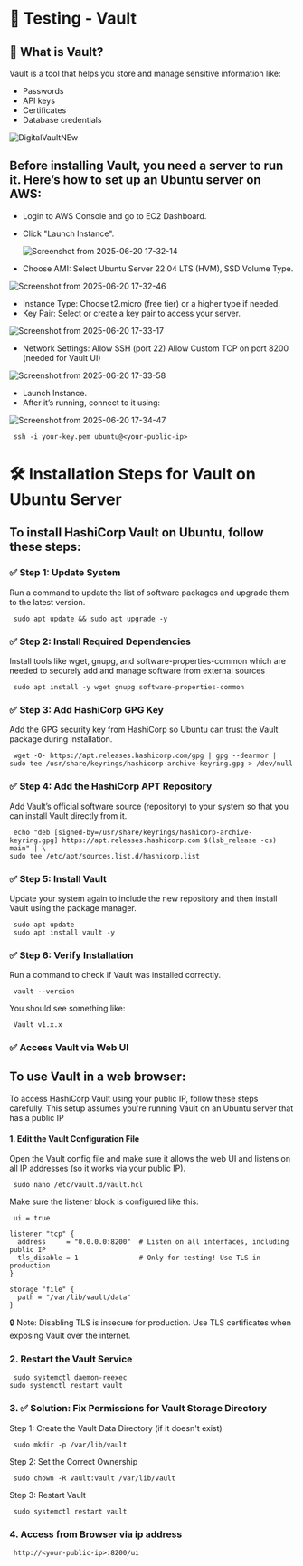 # 🧪 Testing - Vault
## 🔐 What is Vault?
Vault is a tool that helps you store and manage sensitive information like:
- Passwords
- API keys
- Certificates
- Database credentials

![DigitalVaultNEw](https://github.com/user-attachments/assets/af27d076-4873-4594-8d50-e050d168749e)





## Before installing Vault, you need a server to run it. Here’s how to set up an Ubuntu server on AWS:
- Login to AWS Console and go to EC2 Dashboard.
- Click "Launch Instance".
  
  ![Screenshot from 2025-06-20 17-32-14](https://github.com/user-attachments/assets/161b82dc-f2ac-4194-a8a5-336b85956e85)
- Choose AMI: Select Ubuntu Server 22.04 LTS (HVM), SSD Volume Type.
  
 ![Screenshot from 2025-06-20 17-32-46](https://github.com/user-attachments/assets/f00bd5de-9cbd-4c89-b948-d9d65ebbed8f)
- Instance Type: Choose t2.micro (free tier) or a higher type if needed.
- Key Pair: Select or create a key pair to access your server.
  
![Screenshot from 2025-06-20 17-33-17](https://github.com/user-attachments/assets/80931634-8d27-4915-8d2e-59f88e6fa074)
- Network Settings:
Allow SSH (port 22)
Allow Custom TCP on port 8200 (needed for Vault UI)

![Screenshot from 2025-06-20 17-33-58](https://github.com/user-attachments/assets/f1ab607f-976f-4cf0-a771-edd341766f8e)
- Launch Instance.
- After it’s running, connect to it using:
  
![Screenshot from 2025-06-20 17-34-47](https://github.com/user-attachments/assets/a7f7c34a-2b50-4af7-bcde-fb7587c7fd4f)

```
 ssh -i your-key.pem ubuntu@<your-public-ip>
```



# 🛠️ Installation Steps for Vault on Ubuntu Server

## To install HashiCorp Vault on Ubuntu, follow these steps:

### ✅ Step 1: Update System
Run a command to update the list of software packages and upgrade them to the latest version.

```
 sudo apt update && sudo apt upgrade -y
```
### ✅ Step 2: Install Required Dependencies
Install tools like wget, gnupg, and software-properties-common which are needed to securely add and manage software from external sources

```
 sudo apt install -y wget gnupg software-properties-common
```
### ✅ Step 3: Add HashiCorp GPG Key
Add the GPG security key from HashiCorp so Ubuntu can trust the Vault package during installation.

```
 wget -O- https://apt.releases.hashicorp.com/gpg | gpg --dearmor | sudo tee /usr/share/keyrings/hashicorp-archive-keyring.gpg > /dev/null
```
### ✅ Step 4: Add the HashiCorp APT Repository
Add Vault’s official software source (repository) to your system so that you can install Vault directly from it.

```
 echo "deb [signed-by=/usr/share/keyrings/hashicorp-archive-keyring.gpg] https://apt.releases.hashicorp.com $(lsb_release -cs) main" | \
sudo tee /etc/apt/sources.list.d/hashicorp.list
```
### ✅ Step 5: Install Vault
Update your system again to include the new repository and then install Vault using the package manager.

```
 sudo apt update
 sudo apt install vault -y
```
 ### ✅ Step 6: Verify Installation
 Run a command to check if Vault was installed correctly.

 ```
  vault --version
```
You should see something like:

```
 Vault v1.x.x
```
### ✅ Access Vault via Web UI
## To use Vault in a web browser:
To access HashiCorp Vault using your public IP, follow these steps carefully. This setup assumes you're running Vault on an Ubuntu server that has a public IP 
#### 1. Edit the Vault Configuration File
Open the Vault config file and make sure it allows the web UI and listens on all IP addresses (so it works via your public IP).

```
 sudo nano /etc/vault.d/vault.hcl
```
Make sure the listener block is configured like this:

```
 ui = true

listener "tcp" {
  address     = "0.0.0.0:8200"  # Listen on all interfaces, including public IP
  tls_disable = 1               # Only for testing! Use TLS in production
}

storage "file" {
  path = "/var/lib/vault/data"
}
```
🔒 Note: Disabling TLS is insecure for production. Use TLS certificates when exposing Vault over the internet.
### 2. Restart the Vault Service

```
 sudo systemctl daemon-reexec
sudo systemctl restart vault
```
### 3. ✅ Solution: Fix Permissions for Vault Storage Directory
Step 1: Create the Vault Data Directory (if it doesn't exist)

```
 sudo mkdir -p /var/lib/vault
```
Step 2: Set the Correct Ownership

```
 sudo chown -R vault:vault /var/lib/vault
```
Step 3: Restart Vault

```
 sudo systemctl restart vault
```
### 4. Access from Browser via ip address

```
 http://<your-public-ip>:8200/ui
```
